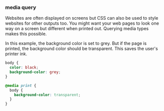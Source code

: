 ### media query
Websites are often displayed on screens but CSS can also be used to style websites for other outputs too. You might want your web pages to look one way on a screen but different when printed out. Querying media types makes this possible.

In this example, the background color is set to grey. But if the page is printed, the background color should be transparent. This saves the user's printer ink.

```css
body {
  color: black;
  background-color: grey;
}

@media print {
  body {
    background-color: transparent;
  }
}
```